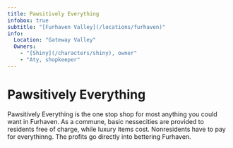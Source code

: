 ```yaml
---
title: Pawsitively Everything
infobox: true
subtitle: "[Furhaven Valley](/locations/furhaven)"
info:
  Location: "Gateway Valley"
  Owners:
    - "[Shiny](/characters/shiny), owner"
    - "Aty, shopkeeper"
---
```


# Pawsitively Everything

Pawsitively Everything is the one stop shop for most anything you could want in Furhaven. As a commune, basic nessecities are provided to residents free of charge, while luxury items cost. Nonresidents have to pay for everythinng. The profits go directly into bettering Furhaven.
